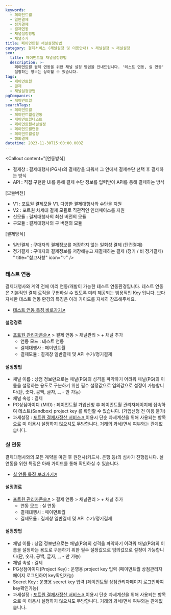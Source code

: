 ```yaml
---
keywords:
  - 페이먼트월
  - 일반결제
  - 정기결제
  - 결제연동
  - 채널설정방법
  - 채널추가
title: 페이먼트월 채널설정방법
category: 결제서비스 (채널설정 및 이용안내) > 채널설정 > 채널설정
seo:
  title: 페이먼트월 채널설정방법
  description: >-
    페이먼트월 결제 연동을 위한 채널 설정 방법을 안내드립니다. '테스트 연동, 실 연동' 순으로 이뤄지며, 결제대행사와 연동방식별로
    설정하는 정보는 상이할 수 있습니다.
tags:
  - 페이먼트월
  - 결제
  - 채널설정방법
pgCompanies:
  - 페이먼트월
searchTags:
  - 페이먼트월
  - 페이먼트월실연동
  - 페이먼트월테스트
  - 페이먼트월채널설정
  - 페이먼트월연동
  - 페이먼트월설정
  - 해외결제
datetime: 2023-11-30T15:00:00.000Z
---
```


<Callout content="결제 연동을 위한 채널 설정 방법을 안내해 드립니다.
결제 연동을 위해서 채널설정은 필수이며 결제대행사와 연동방식별로 설정하는 정보는 상이할 수 있습니다.
또한 채널 설정 없이 결제 연동을 하실 경우 정상적인 호출이 불가하며, 오류가 발생됩니다." />

<Callout content="[연동방식]
- 결제창 : 결제대행사(PG사)의 결제창을 띄워서 그 안에서 결제수단 선택 후 결제하는 방식
- API : 직접 구현한 UI를 통해 결제 수단 정보를 입력받아 API를 통해 결제하는 방식

[모듈버전]
- V1 : 포트원 결제모듈 V1. 다양한 결제대행사와 수단을 지원
- V2 : 포트원 차세대 결제 모듈로 직관적인 인터페이스를 지원
- 신모듈 : 결제대행사의 최신 버전의 모듈
- 구모듈 : 결제대행사의 구 버전의 모듈

[결제방식]
- 일반결제 : 구매자의 결제정보를 저장하지 않는 일회성 결제 (단건결제)
- 정기결제 : 구매자의 결제정보를 저장해놓고 재결제하는 결제 (정기 / 비 정기결제)
" title="참고사항" icon="💡" />

## <Highlight text="결제창 일반결제 및 API 수기/정기결제" />

### **테스트 연동**

결제대행사와 계약 전에 미리 연동/개발이 가능한 테스트 연동환경입니다. 테스트 연동은 기본적인 결제 로직을 구현하실 수 있도록 미리 제공되는 범용적인 Key 입니다. 보다 자세한 테스트 연동 환경의 특징은 아래 가이드를 자세히 참조해주세요.

- [테스트 연동 특징 바로가기↗](https://help.portone.io/category/procedure/payment-integration/test?page=1)

<Callout content="1. 페이먼트월에서 범용적인 key를 제공하지 않아 고객사별 테스트용 key 발급이 필요합니다.  key 발급을 위해 포트원 관리자콘솔 [전자결제 신청]으로 접수해주시기 바랍니다.
2. 페이먼트월 테스트모드의 경우 실제 카드로 테스트가 진행되어야 하며, **실제 결제가 발생**되므로 반드시 **취소처리까지 진행**해주셔야 합니다.
3. 국가별 결제수단의 정책에 따라 취소(환불)이 불가한 국가/결제수단이 있을 수 있습니다.
4. **페이먼트월 정책상 결제를 시도하는 국가IP에 따라 결제수단이 노출됩니다.**
**(국내에서 해외결제를 테스트 하실 경우, 해당 국가의 vpn을 이용하여 IP변경 후 시도해주시면 됩니다)**
5. 결제수단 제어는 페이먼트월 홈페이지 내에서 Project를 활성화시킨 뒤 제어하실 수 있습니다.
(별도로 제어하지 않으시면 국가IP에 맞는 결제수단이 기본으로 노출됩니다)" title="참고사항" icon="💡" />



#### **설정경로**

- [포트원 관리자콘솔↗](https://admin.portone.io/) > 결제 연동 > 채널관리 > + 채널 추가
  - 연동 모드 : 테스트 연동
  - 결제대행사 : 페이먼트월
  - 결제모듈 : 결제창 일반결제 및 API 수기/정기결제

#### **설정방법**

- 채널 이름 : 상점 정보만으로는 채널(PG)의 성격을 파악하기 어려워 채널(PG)의 이름을 설정하는 용도로 구분하기 위한 필수 설정값으로 임의값으로 설정이 가능합니다(단, 숫자, 공백, 글자, \_, - 만 가능)
- 채널 속성 : 결제
- PG상점아이디 (MID)  : 페이먼트월 가입신청 후 페이먼트월 관리자페이지에 접속하여 테스트(Sandbox) project key 를 확인할 수 있습니다. (가입신청 전 이용 불가)
- 과세설정 : [포트원 결제사정산 서비스↗ ](https://admin.portone.io/reconciliation/summary)이용시 단순 과세계산을 위해 사용되는 항목으로 미 이용시 설정하지 않으셔도 무방합니다. 거래의 과세/면세 여부와는 관계없습니다.

### **실 연동**

결제대행사와의 모든 계약을 마친 후 원천사(카드사. 은행 등)의 심사가 진행됩니다. 실 연동을 위한 특징은 아래 가이드를 통해 확인하실 수 있습니다.

- [실 연동 특징 보러가기↗](https://help.portone.io/category/procedure/payment-integration/real?page=1)



#### **설정경로**

- [포트원 관리자콘솔↗](https://admin.portone.io/) > 결제 연동 > 채널관리 > + 채널 추가
  - 연동 모드 : 실 연동
  - 결제대행사 : 페이먼트월
  - 결제모듈 : 결제창 일반결제 및 API 수기/정기결제

#### **설정방법**

- 채널 이름 : 상점 정보만으로는 채널(PG)의 성격을 파악하기 어려워 채널(PG)의 이름을 설정하는 용도로 구분하기 위한 필수 설정값으로 임의값으로 설정이 가능합니다(단, 숫자, 공백, 글자, \_, - 만 가능)
- 채널 속성 : 결제
- PG상점아이디(Project Key) : 운영용 project key 입력 (페이먼트월 상점관리자페이지 로그인하여 key확인가능)
- Secret Key : 운영용 secret key 입력 (페이먼트월 상점관리자페이지 로그인하여 key확인가능)
- 과세설정 : [포트원 결제사정산 서비스↗ ](https://admin.portone.io/reconciliation/summary)이용시 단순 과세계산을 위해 사용되는 항목으로 미 이용시 설정하지 않으셔도 무방합니다. 거래의 과세/면세 여부와는 관계없습니다.

<Callout title="페이먼트월 개발가이드 보러가기↗" />
